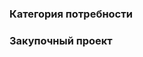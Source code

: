 ### Категория потребности
[](/schema/data-models/EI.DataModel.schema.json)
### Закупочный проект
[](/schema/data-models/CP.DataModel.schema.json)
